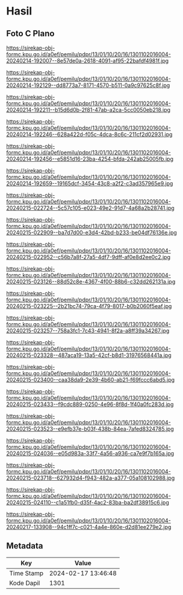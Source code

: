 # Hasil

## Foto C Plano

https://sirekap-obj-formc.kpu.go.id/a0ef/pemilu/pdpr/13/01/10/20/16/1301102016004-20240214-192007--8e57de0a-2618-4091-af95-22bafdf4981f.jpg

https://sirekap-obj-formc.kpu.go.id/a0ef/pemilu/pdpr/13/01/10/20/16/1301102016004-20240214-192129--dd8773a7-8171-4570-b511-0a9c97625c8f.jpg

https://sirekap-obj-formc.kpu.go.id/a0ef/pemilu/pdpr/13/01/10/20/16/1301102016004-20240214-192211--b15d6d0b-2f81-47ab-a2ca-5cc0050eb218.jpg

https://sirekap-obj-formc.kpu.go.id/a0ef/pemilu/pdpr/13/01/10/20/16/1301102016004-20240214-192246--628a422d-f05c-4dca-8c6c-211cf2d02931.jpg

https://sirekap-obj-formc.kpu.go.id/a0ef/pemilu/pdpr/13/01/10/20/16/1301102016004-20240214-192456--e5851d16-23ba-4254-bfda-242ab25005fb.jpg

https://sirekap-obj-formc.kpu.go.id/a0ef/pemilu/pdpr/13/01/10/20/16/1301102016004-20240214-192659--19165dcf-3454-43c8-a2f2-c3ad357965e9.jpg

https://sirekap-obj-formc.kpu.go.id/a0ef/pemilu/pdpr/13/01/10/20/16/1301102016004-20240215-022724--5c57c105-e023-49e2-91d7-4a68a2b28741.jpg

https://sirekap-obj-formc.kpu.go.id/a0ef/pemilu/pdpr/13/01/10/20/16/1301102016004-20240215-022909--ba7d7d00-e3d4-42bd-b233-be04df76136e.jpg

https://sirekap-obj-formc.kpu.go.id/a0ef/pemilu/pdpr/13/01/10/20/16/1301102016004-20240215-022952--c56b7a8f-27a5-4df7-9dff-af0e8d2ee0c2.jpg

https://sirekap-obj-formc.kpu.go.id/a0ef/pemilu/pdpr/13/01/10/20/16/1301102016004-20240215-023126--88d52c8e-4367-4f00-88b6-c32dd262131a.jpg

https://sirekap-obj-formc.kpu.go.id/a0ef/pemilu/pdpr/13/01/10/20/16/1301102016004-20240215-023225--2b21bc74-79ca-4f79-8017-b0b2060f5eaf.jpg

https://sirekap-obj-formc.kpu.go.id/a0ef/pemilu/pdpr/13/01/10/20/16/1301102016004-20240215-023257--758a3fc1-7c43-4941-8f2a-a8ff39a34267.jpg

https://sirekap-obj-formc.kpu.go.id/a0ef/pemilu/pdpr/13/01/10/20/16/1301102016004-20240215-023328--487aca19-13a5-42cf-b8d1-31976568441a.jpg

https://sirekap-obj-formc.kpu.go.id/a0ef/pemilu/pdpr/13/01/10/20/16/1301102016004-20240215-023400--caa38da9-2e39-4b60-ab21-f69fccc6abd5.jpg

https://sirekap-obj-formc.kpu.go.id/a0ef/pemilu/pdpr/13/01/10/20/16/1301102016004-20240215-023433--f9cdc889-0250-4e96-8f8d-1f40a0fc283d.jpg

https://sirekap-obj-formc.kpu.go.id/a0ef/pemilu/pdpr/13/01/10/20/16/1301102016004-20240215-023523--e9efb37e-b03f-438b-84ea-7afed8324785.jpg

https://sirekap-obj-formc.kpu.go.id/a0ef/pemilu/pdpr/13/01/10/20/16/1301102016004-20240215-024036--e05d983a-33f7-4a56-a936-ca7e9f7b165a.jpg

https://sirekap-obj-formc.kpu.go.id/a0ef/pemilu/pdpr/13/01/10/20/16/1301102016004-20240215-023718--627932d4-f943-482a-a377-05a108102988.jpg

https://sirekap-obj-formc.kpu.go.id/a0ef/pemilu/pdpr/13/01/10/20/16/1301102016004-20240215-024110--c1a51fb0-d35f-4ac2-83ba-ba2df38915c6.jpg

https://sirekap-obj-formc.kpu.go.id/a0ef/pemilu/pdpr/13/01/10/20/16/1301102016004-20240217-133908--94c1ff7c-c021-4a4e-860e-d2d81ee279e2.jpg


## Metadata

| Key        | Value               |
| ---------- | ------------------- |
| Time Stamp | 2024-02-17 13:46:48 |
| Kode Dapil | 1301                |



